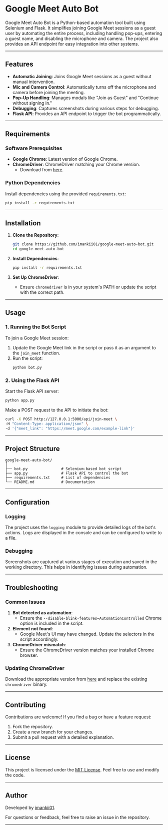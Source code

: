 

# Google Meet Auto Bot

Google Meet Auto Bot is a Python-based automation tool built using Selenium and Flask. It simplifies joining Google Meet sessions as a guest user by automating the entire process, including handling pop-ups, entering a guest name, and disabling the microphone and camera. The project also provides an API endpoint for easy integration into other systems.

---

## Features
- **Automatic Joining**: Joins Google Meet sessions as a guest without manual intervention.
- **Mic and Camera Control**: Automatically turns off the microphone and camera before joining the meeting.
- **Pop-Up Handling**: Manages modals like "Join as Guest" and "Continue without signing in."
- **Debugging**: Captures screenshots during various steps for debugging.
- **Flask API**: Provides an API endpoint to trigger the bot programmatically.

---

## Requirements

### Software Prerequisites
- **Google Chrome**: Latest version of Google Chrome.
- **ChromeDriver**: ChromeDriver matching your Chrome version.
  - Download from [here](https://chromedriver.chromium.org/downloads).

### Python Dependencies
Install dependencies using the provided `requirements.txt`:
```bash
pip install -r requirements.txt
```

---

## Installation

1. **Clone the Repository**:
   ```bash
   git clone https://github.com/imankii01/google-meet-auto-bot.git
   cd google-meet-auto-bot
   ```

2. **Install Dependencies**:
   ```bash
   pip install -r requirements.txt
   ```

3. **Set Up ChromeDriver**:
   - Ensure `chromedriver` is in your system's PATH or update the script with the correct path.

---

## Usage

### 1. Running the Bot Script
To join a Google Meet session:
1. Update the Google Meet link in the script or pass it as an argument to the `join_meet` function.
2. Run the script:
   ```bash
   python bot.py
   ```

### 2. Using the Flask API
Start the Flask API server:
```bash
python app.py
```

Make a POST request to the API to initiate the bot:
```bash
curl -X POST http://127.0.0.1:5000/api/join-meet \
-H "Content-Type: application/json" \
-d '{"meet_link": "https://meet.google.com/example-link"}'
```

---

## Project Structure

```plaintext
google-meet-auto-bot/
│
├── bot.py               # Selenium-based bot script
├── app.py               # Flask API to control the bot
├── requirements.txt     # List of dependencies
└── README.md            # Documentation
```

---

## Configuration

### Logging
The project uses the `logging` module to provide detailed logs of the bot's actions. Logs are displayed in the console and can be configured to write to a file.

### Debugging
Screenshots are captured at various stages of execution and saved in the working directory. This helps in identifying issues during automation.

---

## Troubleshooting

### Common Issues
1. **Bot detected as automation**:
   - Ensure the `--disable-blink-features=AutomationControlled` Chrome option is included in the script.
2. **Element not found**:
   - Google Meet's UI may have changed. Update the selectors in the script accordingly.
3. **ChromeDriver mismatch**:
   - Ensure the ChromeDriver version matches your installed Chrome browser.

### Updating ChromeDriver
Download the appropriate version from [here](https://chromedriver.chromium.org/downloads) and replace the existing `chromedriver` binary.

---

## Contributing
Contributions are welcome! If you find a bug or have a feature request:
1. Fork the repository.
2. Create a new branch for your changes.
3. Submit a pull request with a detailed explanation.

---

## License
This project is licensed under the [MIT License](LICENSE). Feel free to use and modify the code.

---

## Author
Developed by [imankii01](https://github.com/imankii01).

For questions or feedback, feel free to raise an issue in the repository.

---

